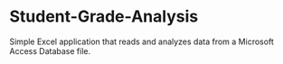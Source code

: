 # Student-Grade-Analysis
Simple Excel application that reads and analyzes data from a Microsoft Access Database file.
